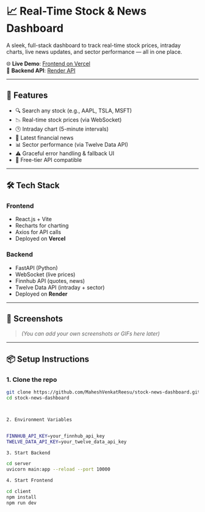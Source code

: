 # 📈 Real-Time Stock & News Dashboard

A sleek, full-stack dashboard to track real-time stock prices, intraday charts, live news updates, and sector performance — all in one place.

🌐 **Live Demo**: [Frontend on Vercel](https://stock-news-dashboard-htfuo0y63-maheshvenkatreesus-projects.vercel.app)  
🔧 **Backend API**: [Render API](https://stock-news-backend-hc0n.onrender.com)

---

## 🚀 Features

- 🔍 Search any stock (e.g., AAPL, TSLA, MSFT)
- 📉 Real-time stock prices (via WebSocket)
- 🕒 Intraday chart (5-minute intervals)
- 📰 Latest financial news
- 📊 Sector performance (via Twelve Data API)
- ⚠️ Graceful error handling & fallback UI
- 🔐 Free-tier API compatible

---

## 🛠️ Tech Stack

### Frontend
- React.js + Vite
- Recharts for charting
- Axios for API calls
- Deployed on **Vercel**

### Backend
- FastAPI (Python)
- WebSocket (live prices)
- Finnhub API (quotes, news)
- Twelve Data API (intraday + sector)
- Deployed on **Render**

---

## 📸 Screenshots

> _(You can add your own screenshots or GIFs here later)_

---

## 📦 Setup Instructions

### 1. Clone the repo

```bash
git clone https://github.com/MaheshVenkatReesu/stock-news-dashboard.git
cd stock-news-dashboard



2. Environment Variables


FINNHUB_API_KEY=your_finnhub_api_key
TWELVE_DATA_API_KEY=your_twelve_data_api_key

3. Start Backend

cd server
uvicorn main:app --reload --port 10000

4. Start Frontend

cd client
npm install
npm run dev
